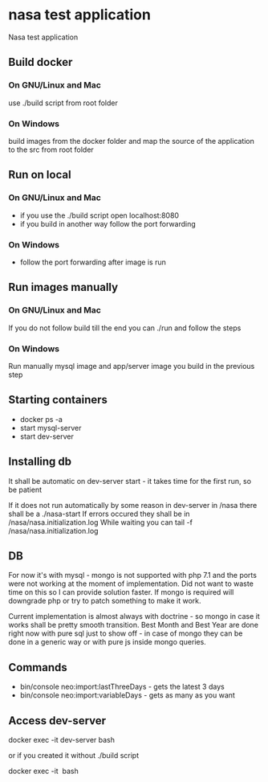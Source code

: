 # nasa test application

Nasa test application

## Build docker

### On GNU/Linux and Mac

use ./build script from root folder

### On Windows

build images from the docker folder and map the source of the application to the src from root folder

## Run on local

### On GNU/Linux and Mac

- if you use the ./build script open localhost:8080
- if you build in another way follow the port forwarding

### On Windows

- follow the port forwarding after image is run

## Run images manually

### On GNU/Linux and Mac

If you do not follow build till the end you can ./run and follow the steps

### On Windows

Run manually mysql image and app/server image you build in the previous step

## Starting containers

- docker ps -a
- start mysql-server
- start dev-server

## Installing db

It shall be automatic on dev-server start - it takes time for the first run, so be patient

If it does not run automatically by some reason in dev-server in /nasa there shall be a ./nasa-start
If errors occured they shall be in /nasa/nasa.initialization.log
While waiting you can tail -f /nasa/nasa.initialization.log

## DB

For now it's with mysql - mongo is not supported with php 7.1 and the ports were not working
at the moment of implementation. Did not want to waste time on this so I can provide solution
faster. If mongo is required will downgrade php or try to patch something to make it work.

Current implementation is almost always with doctrine - so mongo in case it works shall be
pretty smooth transition. Best Month and Best Year are done right now with pure sql just
to show off - in case of mongo they can be done in a generic way or with pure js inside
mongo queries.

## Commands

- bin/console neo:import:lastThreeDays - gets the latest 3 days
- bin/console neo:import:variableDays <int> - gets as many as you want

## Access dev-server

docker exec -it dev-server bash

or if you created it without ./build script

docker exec -it <image> bash